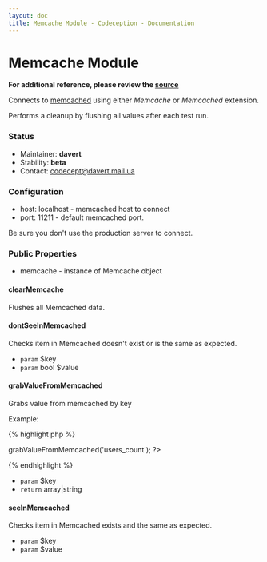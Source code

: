 ```yaml
---
layout: doc
title: Memcache Module - Codeception - Documentation
---
```


# Memcache Module

**For additional reference, please review the [source](https://github.com/Codeception/Codeception/tree/master/src/Codeception/Module/Memcache.php)**


Connects to [memcached](http://www.memcached.org/) using either _Memcache_ or _Memcached_ extension.

Performs a cleanup by flushing all values after each test run.

### Status

* Maintainer: **davert**
* Stability: **beta**
* Contact: codecept@davert.mail.ua

### Configuration

* host: localhost - memcached host to connect
* port: 11211 - default memcached port.

Be sure you don't use the production server to connect.

### Public Properties

* memcache - instance of Memcache object









































#### clearMemcache
 
Flushes all Memcached data.




#### dontSeeInMemcached
 
Checks item in Memcached doesn't exist or is the same as expected.

 * `param`  $key
 * `param`  bool $value





#### grabValueFromMemcached
 
Grabs value from memcached by key

Example:

{% highlight php %}

<?php
$users_count = $I->grabValueFromMemcached('users_count');
?>

{% endhighlight %}

 * `param`  $key
 * `return`  array|string





#### seeInMemcached
 
Checks item in Memcached exists and the same as expected.

 * `param`  $key
 * `param`  $value


